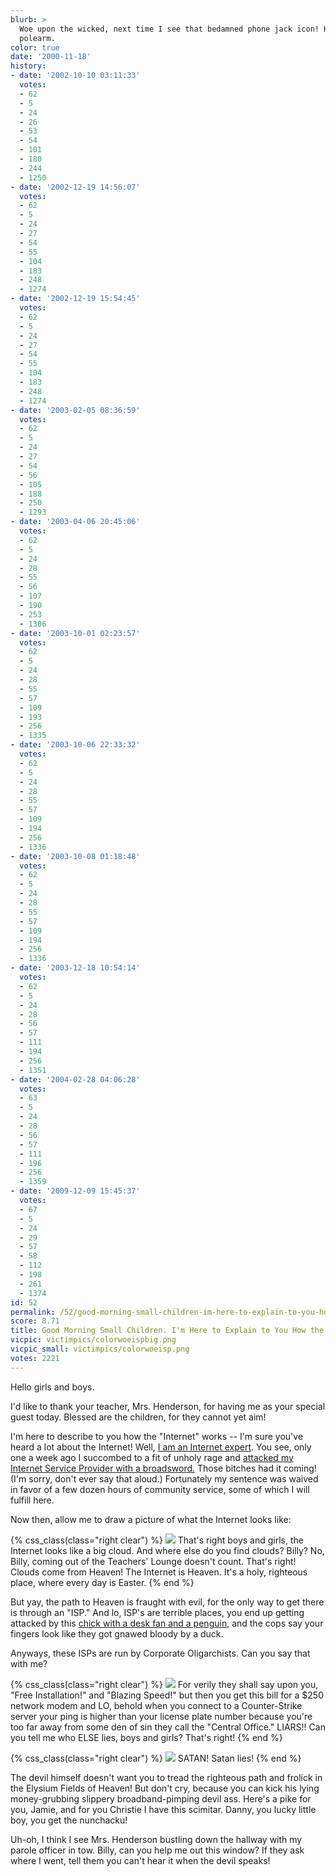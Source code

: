 ```yaml
---
blurb: >
  Woe upon the wicked, next time I see that bedamned phone jack icon! Hand me that
  polearm.
color: true
date: '2000-11-18'
history:
- date: '2002-10-10 03:11:33'
  votes:
  - 62
  - 5
  - 24
  - 26
  - 53
  - 54
  - 101
  - 180
  - 244
  - 1250
- date: '2002-12-19 14:56:07'
  votes:
  - 62
  - 5
  - 24
  - 27
  - 54
  - 55
  - 104
  - 183
  - 248
  - 1274
- date: '2002-12-19 15:54:45'
  votes:
  - 62
  - 5
  - 24
  - 27
  - 54
  - 55
  - 104
  - 183
  - 248
  - 1274
- date: '2003-02-05 08:36:59'
  votes:
  - 62
  - 5
  - 24
  - 27
  - 54
  - 56
  - 105
  - 188
  - 250
  - 1293
- date: '2003-04-06 20:45:06'
  votes:
  - 62
  - 5
  - 24
  - 28
  - 55
  - 56
  - 107
  - 190
  - 253
  - 1306
- date: '2003-10-01 02:23:57'
  votes:
  - 62
  - 5
  - 24
  - 28
  - 55
  - 57
  - 109
  - 193
  - 256
  - 1335
- date: '2003-10-06 22:33:32'
  votes:
  - 62
  - 5
  - 24
  - 28
  - 55
  - 57
  - 109
  - 194
  - 256
  - 1336
- date: '2003-10-08 01:18:48'
  votes:
  - 62
  - 5
  - 24
  - 28
  - 55
  - 57
  - 109
  - 194
  - 256
  - 1336
- date: '2003-12-18 10:54:14'
  votes:
  - 62
  - 5
  - 24
  - 28
  - 56
  - 57
  - 111
  - 194
  - 256
  - 1351
- date: '2004-02-28 04:06:28'
  votes:
  - 63
  - 5
  - 24
  - 28
  - 56
  - 57
  - 111
  - 196
  - 256
  - 1359
- date: '2009-12-09 15:45:37'
  votes:
  - 67
  - 5
  - 24
  - 29
  - 57
  - 58
  - 112
  - 198
  - 261
  - 1374
id: 52
permalink: /52/good-morning-small-children-im-here-to-explain-to-you-how-the-internet-works/
score: 8.71
title: Good Morning Small Children. I'm Here to Explain to You How the Internet Works.
vicpic: victimpics/colorwoeispbig.png
vicpic_small: victimpics/colorwoeisp.png
votes: 2221
---
```


Hello girls and boys.

I'd like to thank your teacher, Mrs. Henderson, for having me as your
special guest today. Blessed are the children, for they cannot yet aim!

I'm here to describe to you how the "Internet" works -- I'm sure you've
heard a lot about the Internet! Well, [I am an Internet
expert](@/victim/39.md). You see, only one a week ago I succombed to
a fit of unholy rage and [attacked my Internet Service Provider with a
broadsword.](@/victim/46.md) Those bitches had it coming! (I'm sorry,
don't ever say that aloud.) Fortunately my sentence was waived in favor
of a few dozen hours of community service, some of which I will fulfill
here.

Now then, allow me to draw a picture of what the Internet looks like:

{% css_class(class="right clear") %}
![](/img/graphics/cloud.png) That's right boys and girls, the Internet
looks like a big cloud. And where else do you find clouds? Billy? No,
Billy, coming out of the Teachers' Lounge doesn't count. That's right!
Clouds come from Heaven! The Internet is Heaven. It's a holy, righteous
place, where every day is Easter.
{% end %}

But yay, the path to Heaven is fraught with evil, for the only way to
get there is through an "ISP." And lo, ISP's are terrible places, you
end up getting attacked by this [chick with a desk fan and a
penguin](@/victim/41.md), and the cops say your fingers look like
they got gnawed bloody by a duck.

Anyways, these ISPs are run by Corporate Oligarchists. Can you say that
with me?

{% css_class(class="right clear") %}
![](/img/graphics/corporate.png) For verily they shall say upon you,
"Free Installation!" and "Blazing Speed!" but then you get this bill for
a $250 network modem and LO, behold when you connect to a Counter-Strike
server your ping is higher than your license plate number because you're
too far away from some den of sin they call the "Central Office."
LIARS!! Can you tell me who ELSE lies, boys and girls? That's right!
{% end %}

{% css_class(class="right clear") %}
![](/img/graphics/devil.png) SATAN! Satan lies!
{% end %}

The devil himself doesn't want you to tread the righteous path and
frolick in the Elysium Fields of Heaven! But don't cry, because you can
kick his lying money-grubbing slippery broadband-pimping devil ass.
Here's a pike for you, Jamie, and for you Christie I have this scimitar.
Danny, you lucky little boy, you get the nunchacku!

Uh-oh, I think I see Mrs. Henderson bustling down the hallway with my
parole officer in tow. Billy, can you help me out this window? If they
ask where I went, tell them you can't hear it when the devil speaks!
